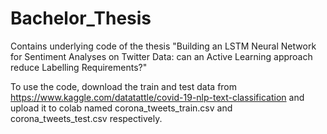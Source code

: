 # Bachelor_Thesis
Contains underlying code of the thesis "Building an LSTM Neural Network for Sentiment Analyses on Twitter Data: can an Active Learning approach reduce Labelling Requirements?"

To use the code, download the train and test data from https://www.kaggle.com/datatattle/covid-19-nlp-text-classification and upload it to colab named corona_tweets_train.csv and corona_tweets_test.csv respectively. 
